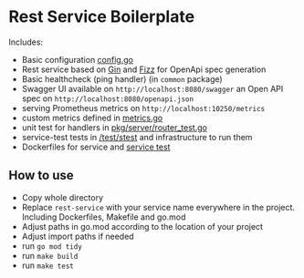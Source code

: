 # Rest Service Boilerplate

Includes:
- Basic configuration [config.go](pkg/config.go)
- Rest service based on [Gin](https://github.com/gin-gonic/gin) and [Fizz](https://github.com/wI2L/fizz) for OpenApi spec generation
- Basic healthcheck (ping handler) (in `common` package)
- Swagger UI available on `http://localhost:8080/swagger` an Open API spec on `http://localhost:8080/openapi.json`
- serving Prometheus metrics on `http://localhost:10250/metrics`
- custom metrics defined in [metrics.go](pkg/metrics/custom_metrics.go)
- unit test for handlers in [pkg/server/router_test.go](pkg/server/router_test.go)
- service-test tests in [/test/stest](test/stest/service_test.go) and infrastructure to run them
- Dockerfiles for service and [service test](Int.Dockerfile)

## How to use 

- Copy whole directory 
- Replace `rest-service` with your service name everywhere in the project. Including Dockerfiles,  Makefile and go.mod
- Adjust paths in go.mod according to the location of your project
- Adjust import paths if needed
- run `go mod tidy`
- run `make build`
- run `make test`

